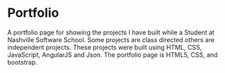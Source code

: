 # Portfolio

A portfolio page for showing the projects I have built while a Student at Nashville Software School. Some projects are class directed others are independent projects.
These projects were built using HTML, CSS, JavaScript, AngularJS and Json.
The portfolio page is HTML5, CSS, and bootstrap.
